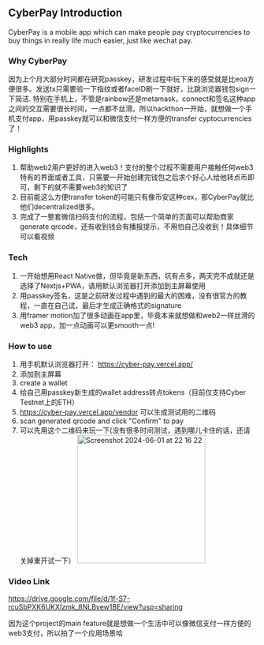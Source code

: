 ## CyberPay Introduction

CyberPay is a mobile app which can make people pay cryptocurrencies to buy things in really life much easier, just like wechat pay.

### Why CyberPay

因为上个月大部分时间都在研究passkey，研发过程中玩下来的感受就是比eoa方便很多。发送tx只需要验一下指纹或者faceID刷一下就好，比跳浏览器钱包sign一下简洁. 特别在手机上，不管是rainbow还是metamask，connect和签名这种app之间的交互需要很长时间，一点都不丝滑。所以hackthon一开始，就想做一个手机支付app，用passkey就可以和微信支付一样方便的transfer cyptocurrencies了！

### Highlights

1. 帮助web2用户更好的进入web3！支付的整个过程不需要用户接触任何web3特有的界面或者工具，只需要一开始创建完钱包之后求个好心人给他转点币即可，剩下的就不需要web3的知识了
2. 目前能这么方便transfer token的可能只有像币安这种cex，那CyberPay就比他们decentralized很多。
3. 完成了一整套微信扫码支付的流程，包括一个简单的页面可以帮助商家generate qrcode，还有收到钱会有播报提示，不用怕自己没收到！具体细节可以看视频

### Tech

1. 一开始想用React Native做，但毕竟是新东西，坑有点多，两天完不成就还是选择了Nextjs+PWA，请用默认浏览器打开添加到主屏幕使用
2. 用passkey签名，这是之前研发过程中遇到的最大的困难，没有很官方的教程，一直在自己试，最后才生成正确格式的signature
3. 用framer motion加了很多动画在app里，毕竟本来就想做和web2一样丝滑的web3 app，加一点动画可以更smooth一点!

### How to use

1. 用手机默认浏览器打开： https://cyber-pay.vercel.app/
2. 添加到主屏幕
3. create a wallet
4. 给自己用passkey新生成的wallet address转点tokens（目前仅支持Cyber Testnet上的ETH）
5. https://cyber-pay.vercel.app/vendor 可以生成测试用的二维码
6. scan generated qrcode and click "Confirm" to pay
7. 可以先用这个二维码来玩一下(没有很多时间测试，遇到哪儿卡住的话，还请关掉重开试一下）
   <img width="260" alt="Screenshot 2024-06-01 at 22 16 22" src="https://github.com/cyber-joshua/cyber-pay/assets/153577918/80e7315d-4afc-443c-b537-114f8f5f3bcc">


### Video Link

https://drive.google.com/file/d/1f-S7-rcuSbPXK6UKXIzmk_8NLBvew1BE/view?usp=sharing

因为这个project的main feature就是想做一个生活中可以像微信支付一样方便的web3支付，所以拍了一个应用场景哈
